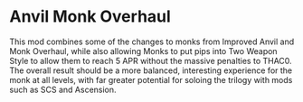 # Anvil Monk Overhaul
This mod combines some of the changes to monks from Improved Anvil and Monk Overhaul, while also allowing Monks to put pips into Two Weapon Style to allow them to reach 5 APR without the massive penalties to THAC0. The overall result should be a more balanced, interesting experience for the monk at all levels, with far greater potential for soloing the trilogy with mods such as SCS and Ascension.
